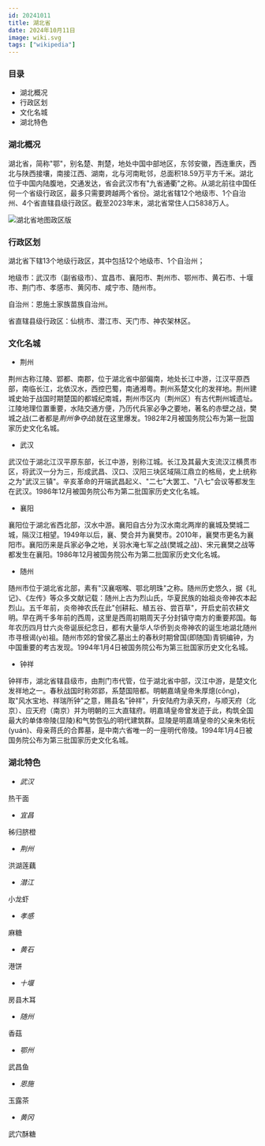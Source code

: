 ```yaml
---
id: 20241011
title: 湖北省
date: 2024年10月11日
image: wiki.svg
tags: ["wikipedia"]
---
```



### 目录

 - 湖北概况
 - 行政区划
 - 文化名城
 - 湖北特色


### 湖北概况

湖北省，简称"鄂"，别名楚、荆楚，地处中国中部地区，东邻安徽，西连重庆，西北与陕西接壤，南接江西、湖南，北与河南毗邻，总面积18.59万平方千米。湖北位于中国内陆腹地，交通发达，省会武汉市有"九省通衢"之称。从湖北前往中国任何一个省级行政区，最多只需要跨越两个省份。湖北省辖12个地级市、1个自治州、4个省直辖县级行政区。截至2023年末，湖北省常住人口5838万人。

![湖北省地图政区版](https://loongzxl.com/blogs/20241011湖北省地图政区版.jpg)


### 行政区划

湖北省下辖13个地级行政区，其中包括12个地级市、1个自治州；

地级市：武汉市（副省级市）、宜昌市、襄阳市、荆州市、鄂州市、黄石市、十堰市、荆门市、孝感市、黄冈市、咸宁市、随州市。

自治州：恩施土家族苗族自治州。

省直辖县级行政区：仙桃市、潜江市、天门市、神农架林区。


### 文化名城

- 荆州

荆州古称江陵、郢都、南郡，位于湖北省中部偏南，地处长江中游，江汉平原西部，南临长江，北依汉水，西控巴蜀，南通湘粤。荆州系楚文化的发祥地。荆州建城史始于战国时期楚国的都城纪南城，荆州市区内（荆州区）有古代荆州城遗址。江陵地理位置重要，水陆交通方便，乃历代兵家必争之要地，著名的赤壁之战，樊城之战(二者都是*荆州争夺战*)就在这里爆发。1982年2月被国务院公布为第一批国家历史文化名城。

- 武汉

武汉位于湖北江汉平原东部，长江中游，别称江城。长江及其最大支流汉江横贯市区，将武汉一分为三，形成武昌、汉口、汉阳三块区域隔江鼎立的格局，史上统称之为"武汉三镇"。辛亥革命的开端武昌起义、"二七"大罢工、"八七"会议等都发生在武汉。1986年12月被国务院公布为第二批国家历史文化名城。

- 襄阳

襄阳位于湖北省西北部，汉水中游。襄阳自古分为汉水南北两岸的襄城及樊城二城，隔汉江相望。1949年以后，襄、樊合并为襄樊市。2010年，襄樊市更名为襄阳市。襄阳历来是兵家必争之地，关羽水淹七军之战(樊城之战)、宋元襄樊之战等都发生在襄阳。1986年12月被国务院公布为第二批国家历史文化名城。

- 随州

随州市位于湖北省北部，素有"汉襄咽喉、鄂北明珠"之称。随州历史悠久，据《礼记》、《左传》等众多文献记载：随州上古为烈山氏，华夏民族的始祖炎帝神农本起烈山。五千年前，炎帝神农氏在此"创耕耘、植五谷、尝百草"，开启史前农耕文明。早在两千多年前的西周，这里是西周初期周天子分封镇守南方的重要邦国。每年农历四月廿六炎帝诞辰纪念日，都有大量华人华侨到炎帝神农的诞生地湖北随州市寻根谒(yè)祖。随州市郊的曾侯乙墓出土的春秋时期曾国(即随国)青铜编钟，为中国重要的考古发现。1994年1月4日被国务院公布为第三批国家历史文化名城。

- 钟祥

钟祥市，湖北省辖县级市，由荆门市代管，位于湖北省中部，汉江中游，是楚文化发祥地之一。春秋战国时称郊郢，系楚国陪都。明朝嘉靖皇帝朱厚熜(cōng)，取"风水宝地、祥瑞所钟"之意，赐县名"钟祥"，升安陆府为承天府，与顺天府（北京）、应天府（南京）并为明朝的三大直辖府。明嘉靖皇帝曾发迹于此，构筑全国最大的单体帝陵(显陵)和气势恢弘的明代建筑群。显陵是明嘉靖皇帝的父亲朱佑杬(yuán)、母亲蒋氏的合葬墓，是中南六省唯一的一座明代帝陵。1994年1月4日被国务院公布为第三批国家历史文化名城。


### 湖北特色

- *武汉*

热干面

- *宜昌*

秭归脐橙

- *荆州*

洪湖莲藕

- *潜江*

小龙虾

- *孝感*

麻糖

- *黄石*

港饼

- *十堰*

房县木耳

- *随州*

香菇

- *鄂州*

武昌鱼

- *恩施*

玉露茶

- *黄冈*

武穴酥糖




